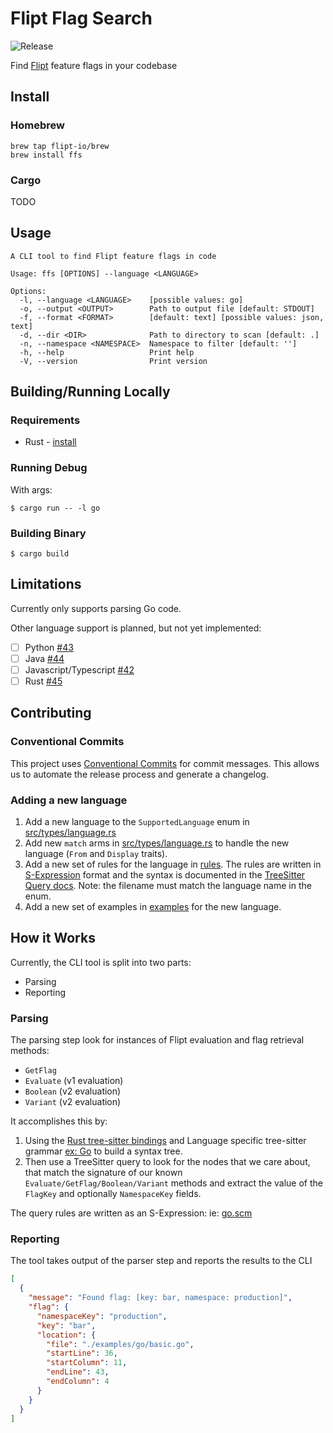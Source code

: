 # Flipt Flag Search

![Release](https://img.shields.io/github/release/flipt-io/ffs.svg?style=flat)

Find [Flipt](https://github.com/flipt-io/flipt) feature flags in your codebase

## Install

### Homebrew

```console
brew tap flipt-io/brew
brew install ffs
```

### Cargo

TODO

## Usage

```console
A CLI tool to find Flipt feature flags in code

Usage: ffs [OPTIONS] --language <LANGUAGE>

Options:
  -l, --language <LANGUAGE>    [possible values: go]
  -o, --output <OUTPUT>        Path to output file [default: STDOUT]
  -f, --format <FORMAT>        [default: text] [possible values: json, text]
  -d, --dir <DIR>              Path to directory to scan [default: .]
  -n, --namespace <NAMESPACE>  Namespace to filter [default: '']
  -h, --help                   Print help
  -V, --version                Print version
```

## Building/Running Locally

### Requirements

- Rust - [install](https://rustup.rs/)

### Running Debug

With args:

`$ cargo run -- -l go`

### Building Binary

`$ cargo build`

## Limitations

Currently only supports parsing Go code.

Other language support is planned, but not yet implemented:

- [ ] Python [#43](https://github.com/flipt-io/ffs/issues/43)
- [ ] Java [#44](https://github.com/flipt-io/ffs/issues/44)
- [ ] Javascript/Typescript [#42](https://github.com/flipt-io/ffs/issues/42)
- [ ] Rust [#45](https://github.com/flipt-io/ffs/issues/45)

## Contributing

### Conventional Commits

This project uses [Conventional Commits](https://www.conventionalcommits.org/en/v1.0.0/) for commit messages. This allows us to automate the release process and generate a changelog.

### Adding a new language

1. Add a new language to the `SupportedLanguage` enum in [src/types/language.rs](./src/types/language.rs)
1. Add new `match` arms in [src/types/language.rs](./src/types/language.rs) to handle the new language (`From` and `Display` traits).
1. Add a new set of rules for the language in [rules](./rules). The rules are written in [S-Expression](https://en.wikipedia.org/wiki/S-expression) format and the syntax is documented in the [TreeSitter Query docs](https://tree-sitter.github.io/tree-sitter/using-parsers#pattern-matching-with-queries). Note: the filename must match the language name in the enum.
1. Add a new set of examples in [examples](./examples) for the new language.

## How it Works

Currently, the CLI tool is split into two parts:

- Parsing
- Reporting

### Parsing

The parsing step look for instances of Flipt evaluation and flag retrieval methods:

- `GetFlag`
- `Evaluate` (v1 evaluation)
- `Boolean` (v2 evaluation)
- `Variant` (v2 evaluation)

It accomplishes this by:

1. Using the [Rust tree-sitter bindings](https://github.com/tree-sitter/tree-sitter/tree/master/lib/binding_rust) and Language specific tree-sitter grammar [ex: Go](https://github.com/tree-sitter/tree-sitter-go) to build a syntax tree.
2. Then use a TreeSitter query to look for the nodes that we care about, that match the signature of our known `Evaluate/GetFlag/Boolean/Variant` methods and extract the value of the `FlagKey` and optionally `NamespaceKey` fields.

The query rules are written as an S-Expression: ie: [go.scm](./rules/go.scm)

### Reporting

The tool takes output of the parser step and reports the results to the CLI

```json
[
  {
    "message": "Found flag: [key: bar, namespace: production]",
    "flag": {
      "namespaceKey": "production",
      "key": "bar",
      "location": {
        "file": "./examples/go/basic.go",
        "startLine": 36,
        "startColumn": 11,
        "endLine": 43,
        "endColumn": 4
      }
    }
  }
]
```
